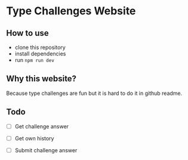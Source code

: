 # Type Challenges Website

## How to use
- clone this repository
- install dependencies
- run `npm run dev`

## Why this website?
Because type challenges are fun but it is hard to do it in github readme.

## Todo
- [ ] Get challenge answer
- [ ] Get own history
- [ ] Submit challenge answer

